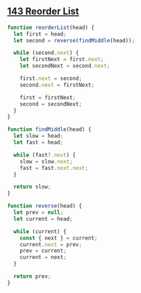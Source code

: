 ## [143 Reorder List](https://leetcode.com/problems/reorder-list/description/)

<!-- notecardId: 1741866826637 -->

```js
function reorderList(head) {
  let first = head;
  let second = reverse(findMiddle(head));

  while (second.next) {
    let firstNext = first.next;
    let secondNext = second.next;

    first.next = second;
    second.next = firstNext;

    first = firstNext;
    second = secondNext;
  }
}

function findMiddle(head) {
  let slow = head;
  let fast = head;

  while (fast?.next) {
    slow = slow.next;
    fast = fast.next.next;
  }

  return slow;
}

function reverse(head) {
  let prev = null;
  let current = head;

  while (current) {
    const { next } = current;
    current.next = prev;
    prev = current;
    current = next;
  }

  return prev;
}
```
